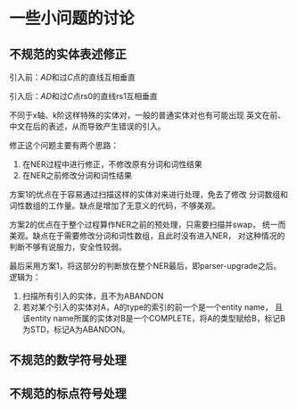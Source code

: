 # 一些小问题的讨论

## 不规范的实体表述修正

引入前：$AD$和过$C$点的直线互相垂直

引入后：$AD$和过$C$点rs0的直线rs1互相垂直

不同于x轴、k阶这样特殊的实体对，一般的普通实体对也有可能出现
英文在前、中文在后的表述，从而导致产生错误的引入。

修正这个问题主要有两个思路：
1. 在NER过程中进行修正，不修改原有分词和词性结果
2. 在NER之前修改分词和词性结果

方案1的优点在于容易通过扫描这样的实体对来进行处理，免去了修改
分词数组和词性数组的工作量。缺点是增加了无意义的代码，不够美观。

方案2的优点在于整个过程算作NER之前的预处理，只需要扫描并swap，
统一而美观。缺点在于需要修改分词和词性数组，且此时没有进入NER，
对这种情况的判断不够有说服力，安全性较弱。

最后采用方案1，将这部分的判断放在整个NER最后，即parser-upgrade之后。
逻辑为：
1. 扫描所有引入的实体，且不为ABANDON
2. 若对某个引入的实体对A，A的type的索引的前一个是一个entity name，
且该entity name所属的实体对B是一个COMPLETE，将A的类型赋给B，标记B
为STD，标记A为ABANDON。

## 不规范的数学符号处理

## 不规范的标点符号处理
